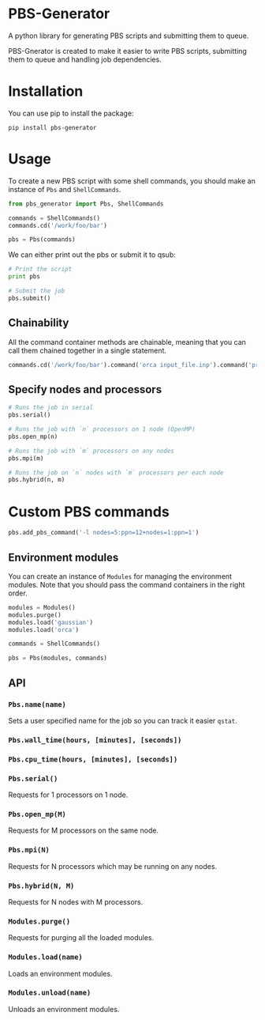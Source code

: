 # PBS-Generator
A python library for generating PBS scripts and submitting them to queue.

PBS-Gnerator is created to make it easier to write PBS scripts, submitting them to queue and handling job dependencies.

# Installation
You can use pip to install the package:

```
pip install pbs-generator
```

# Usage

To create a new PBS script with some shell commands, you should make an instance of `Pbs` and `ShellCommands`.

```python
from pbs_generator import Pbs, ShellCommands

commands = ShellCommands()
commands.cd('/work/foo/bar')

pbs = Pbs(commands)
```

We can either print out the pbs or submit it to qsub:

```python
# Print the script
print pbs

# Submit the job
pbs.submit()
```

## Chainability
All the command container methods are chainable, meaning that you can call them chained together in a single statement.

```python
commands.cd('/work/foo/bar').command('orca input_file.inp').command('program arg1 arg2')
```

## Specify nodes and processors
```python
# Runs the job in serial
pbs.serial()

# Runs the job with `n` processors on 1 node (OpenMP)
pbs.open_mp(n)

# Runs the job with `m` processors on any nodes
pbs.mpi(m)

# Runs the job on `n` nodes with `m` processors per each node
pbs.hybrid(n, m)
```

# Custom PBS commands
```python
pbs.add_pbs_command('-l nodes=5:ppn=12+nodes=1:ppn=1')
```

## Environment modules
You can create an instance of `Modules` for managing the environment modules. Note that you should pass the command containers in the right order.

```python
modules = Modules()
modules.purge()
modules.load('gaussian')
modules.load('orca')

commands = ShellCommands()

pbs = Pbs(modules, commands)
```
## API
### `Pbs.name(name)`
Sets a user specified name for the job so you can track it easier `qstat`.

### `Pbs.wall_time(hours, [minutes], [seconds])`
### `Pbs.cpu_time(hours, [minutes], [seconds])`

### `Pbs.serial()`
Requests for 1 processors on 1 node.

### `Pbs.open_mp(M)`
Requests for M processors on the same node.

### `Pbs.mpi(N)`
Requests for N processors which may be running on any nodes.

### `Pbs.hybrid(N, M)`
Requests for N nodes with M processors.

### `Modules.purge()`
Requests for purging all the loaded modules.

### `Modules.load(name)`
Loads an environment modules.

### `Modules.unload(name)`
Unloads an environment modules.
